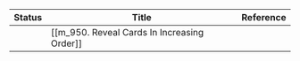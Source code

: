 
| Status | Title                                       | Reference |
| ------ | ------------------------------------------- | --------- |
|        | [[m_950. Reveal Cards In Increasing Order]] |           |
